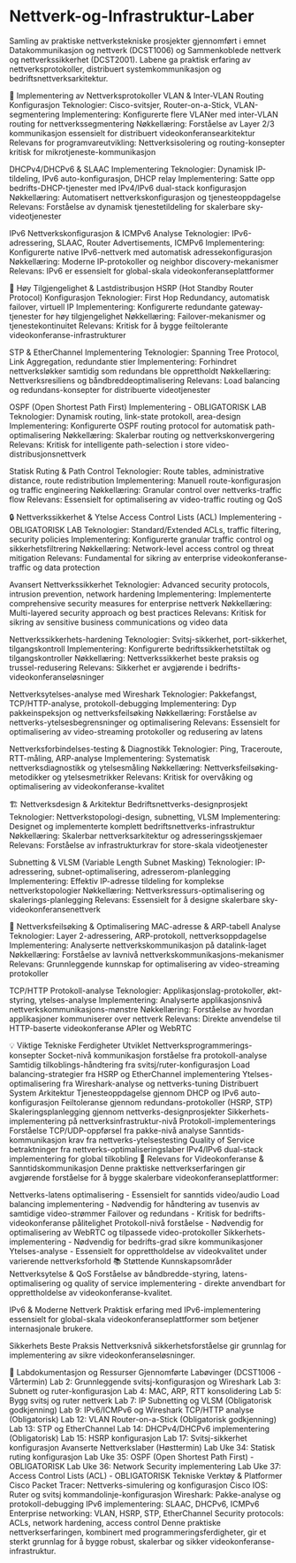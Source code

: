 # Nettverk-og-Infrastruktur-Laber
Samling av praktiske nettverkstekniske prosjekter gjennomført i emnet Datakommunikasjon og nettverk (DCST1006) og Sammenkoblede nettverk og nettverkssikkerhet (DCST2001). Labene ga praktisk erfaring av nettverksprotokoller, distribuert systemkommunikasjon og bedriftsnettverksarkitektur.

📡 Implementering av Nettverksprotokoller
VLAN & Inter-VLAN Routing Konfigurasjon
Teknologier: Cisco-svitsjer, Router-on-a-Stick, VLAN-segmentering
Implementering: Konfigurerte flere VLANer med inter-VLAN routing for nettverkssegmentering
Nøkkellæring: Forståelse av Layer 2/3 kommunikasjon essensielt for distribuert videokonferansearkitektur
Relevans for programvareutvikling: Nettverksisolering og routing-konsepter kritisk for mikrotjeneste-kommunikasjon

DHCPv4/DHCPv6 & SLAAC Implementering
Teknologier: Dynamisk IP-tildeling, IPv6 auto-konfigurasjon, DHCP relay
Implementering: Satte opp bedrifts-DHCP-tjenester med IPv4/IPv6 dual-stack konfigurasjon
Nøkkellæring: Automatisert nettverkskonfigurasjon og tjenesteoppdagelse
Relevans: Forståelse av dynamisk tjenestetildeling for skalerbare sky-videotjenester

IPv6 Nettverkskonfigurasjon & ICMPv6 Analyse
Teknologier: IPv6-adressering, SLAAC, Router Advertisements, ICMPv6
Implementering: Konfigurerte native IPv6-nettverk med automatisk adressekonfigurasjon
Nøkkellæring: Moderne IP-protokoller og neighbor discovery-mekanismer
Relevans: IPv6 er essensielt for global-skala videokonferanseplattformer

🔄 Høy Tilgjengelighet & Lastdistribusjon
HSRP (Hot Standby Router Protocol) Konfigurasjon
Teknologier: First Hop Redundancy, automatisk failover, virtuell IP
Implementering: Konfigurerte redundante gateway-tjenester for høy tilgjengelighet
Nøkkellæring: Failover-mekanismer og tjenestekontinuitet
Relevans: Kritisk for å bygge feiltolerante videokonferanse-infrastrukturer

STP & EtherChannel Implementering
Teknologier: Spanning Tree Protocol, Link Aggregation, redundante stier
Implementering: Forhindret nettverksløkker samtidig som redundans ble opprettholdt
Nøkkellæring: Nettverksresiliens og båndbreddeoptimalisering
Relevans: Load balancing og redundans-konsepter for distribuerte videotjenester

OSPF (Open Shortest Path First) Implementering - OBLIGATORISK LAB
Teknologier: Dynamisk routing, link-state protokoll, area-design
Implementering: Konfigurerte OSPF routing protocol for automatisk path-optimalisering
Nøkkellæring: Skalerbar routing og nettverkskonvergering
Relevans: Kritisk for intelligente path-selection i store video-distribusjonsnettverk

Statisk Ruting & Path Control
Teknologier: Route tables, administrative distance, route redistribution
Implementering: Manuell route-konfigurasjon og traffic engineering
Nøkkellæring: Granular control over nettverks-traffic flow
Relevans: Essensielt for optimalisering av video-traffic routing og QoS

🔒 Nettverkssikkerhet & Ytelse
Access Control Lists (ACL) Implementering - OBLIGATORISK LAB
Teknologier: Standard/Extended ACLs, traffic filtering, security policies
Implementering: Konfigurerte granular traffic control og sikkerhetsfiltrering
Nøkkellæring: Network-level access control og threat mitigation
Relevans: Fundamental for sikring av enterprise videokonferanse-traffic og data protection

Avansert Nettverkssikkerhet
Teknologier: Advanced security protocols, intrusion prevention, network hardening
Implementering: Implementerte comprehensive security measures for enterprise nettverk
Nøkkellæring: Multi-layered security approach og best practices
Relevans: Kritisk for sikring av sensitive business communications og video data

Nettverkssikkerhets-hardening
Teknologier: Svitsj-sikkerhet, port-sikkerhet, tilgangskontroll
Implementering: Konfigurerte bedriftssikkerhetstiltak og tilgangskontroller
Nøkkellæring: Nettverkssikkerhet beste praksis og trussel-redusering
Relevans: Sikkerhet er avgjørende i bedrifts-videokonferanseløsninger

Nettverksytelses-analyse med Wireshark
Teknologier: Pakkefangst, TCP/HTTP-analyse, protokoll-debugging
Implementering: Dyp pakkeinspeksjon og nettverksfeilsøking
Nøkkellæring: Forståelse av nettverks-ytelsesbegrensninger og optimalisering
Relevans: Essensielt for optimalisering av video-streaming protokoller og redusering av latens

Nettverksforbindelses-testing & Diagnostikk
Teknologier: Ping, Traceroute, RTT-måling, ARP-analyse
Implementering: Systematisk nettverksdiagnostikk og ytelsesmåling
Nøkkellæring: Nettverksfeilsøking-metodikker og ytelsesmetrikker
Relevans: Kritisk for overvåking og optimalisering av videokonferanse-kvalitet

🏗️ Nettverksdesign & Arkitektur
Bedriftsnettverks-designprosjekt
Teknologier: Nettverkstopologi-design, subnetting, VLSM
Implementering: Designet og implementerte komplett bedriftsnettverks-infrastruktur
Nøkkellæring: Skalerbar nettverksarkitektur og adresseringsskjemaer
Relevans: Forståelse av infrastrukturkrav for store-skala videotjenester

Subnetting & VLSM (Variable Length Subnet Masking)
Teknologier: IP-adressering, subnet-optimalisering, adresserom-planlegging
Implementering: Effektiv IP-adresse tildeling for komplekse nettverkstopologier
Nøkkellæring: Nettverksressurs-optimalisering og skalerings-planlegging
Relevans: Essensielt for å designe skalerbare sky-videokonferansenettverk

🔧 Nettverksfeilsøking & Optimalisering
MAC-adresse & ARP-tabell Analyse
Teknologier: Layer 2-adressering, ARP-protokoll, nettverksoppdagelse
Implementering: Analyserte nettverkskommunikasjon på datalink-laget
Nøkkellæring: Forståelse av lavnivå nettverkskommunikasjons-mekanismer
Relevans: Grunnleggende kunnskap for optimalisering av video-streaming protokoller

TCP/HTTP Protokoll-analyse
Teknologier: Applikasjonslag-protokoller, økt-styring, ytelses-analyse
Implementering: Analyserte applikasjonsnivå nettverkskommunikasjons-mønstre
Nøkkellæring: Forståelse av hvordan applikasjoner kommuniserer over nettverk
Relevans: Direkte anvendelse til HTTP-baserte videokonferanse APIer og WebRTC

💡 Viktige Tekniske Ferdigheter Utviklet
Nettverksprogrammerings-konsepter
Socket-nivå kommunikasjon forståelse fra protokoll-analyse
Samtidig tilkoblings-håndtering fra svitsj/ruter-konfigurasjon
Load balancing-strategier fra HSRP og EtherChannel implementering
Ytelses-optimalisering fra Wireshark-analyse og nettverks-tuning
Distribuert System Arkitektur
Tjenesteoppdagelse gjennom DHCP og IPv6 auto-konfigurasjon
Feiltoleranse gjennom redundans-protokoller (HSRP, STP)
Skaleringsplanlegging gjennom nettverks-designprosjekter
Sikkerhets-implementering på nettverksinfrastruktur-nivå
Protokoll-implementerings Forståelse
TCP/UDP-oppførsel fra pakke-nivå analyse
Sanntids-kommunikasjon krav fra nettverks-ytelsestesting
Quality of Service betraktninger fra nettverks-optimaliseringslaber
IPv4/IPv6 dual-stack implementering for global tilkobling
🎯 Relevans for Videokonferanse & Sanntidskommunikasjon
Denne praktiske nettverkserfaringen gir avgjørende forståelse for å bygge skalerbare videokonferanseplattformer:

Nettverks-latens optimalisering - Essensielt for sanntids video/audio
Load balancing implementering - Nødvendig for håndtering av tusenvis av samtidige video-strømmer
Failover og redundans - Kritisk for bedrifts-videokonferanse pålitelighet
Protokoll-nivå forståelse - Nødvendig for optimalisering av WebRTC og tilpassede video-protokoller
Sikkerhets-implementering - Nødvendig for bedrifts-grad sikre kommunikasjoner
Ytelses-analyse - Essensielt for opprettholdelse av videokvalitet under varierende nettverksforhold
📚 Støttende Kunnskapsområder
Nettverksytelse & QoS
Forståelse av båndbredde-styring, latens-optimalisering og quality of service implementering - direkte anvendbart for opprettholdelse av videokonferanse-kvalitet.

IPv6 & Moderne Nettverk
Praktisk erfaring med IPv6-implementering essensielt for global-skala videokonferanseplattformer som betjener internasjonale brukere.

Sikkerhets Beste Praksis
Nettverksnivå sikkerhetsforståelse gir grunnlag for implementering av sikre videokonferanseløsninger.

📁 Labdokumentasjon og Ressurser
Gjennomførte Labøvinger (DCST1006 - Vårtermin)
Lab 2: Grunnleggende svitsj-konfigurasjon og Wireshark
Lab 3: Subnett og ruter-konfigurasjon
Lab 4: MAC, ARP, RTT konsolidering
Lab 5: Bygg svitsj og ruter nettverk
Lab 7: IP Subnetting og VLSM (Obligatorisk godkjenning)
Lab 9: IPv6/ICMPv6 og Wireshark TCP/HTTP analyse (Obligatorisk)
Lab 12: VLAN Router-on-a-Stick (Obligatorisk godkjenning)
Lab 13: STP og EtherChannel
Lab 14: DHCPv4/DHCPv6 implementering (Obligatorisk)
Lab 15: HSRP konfigurasjon
Lab 17: Svitsj-sikkerhet konfigurasjon
Avanserte Nettverkslaber (Høsttermin)
Lab Uke 34: Statisk ruting konfigurasjon
Lab Uke 35: OSPF (Open Shortest Path First) - OBLIGATORISK
Lab Uke 36: Network Security implementering
Lab Uke 37: Access Control Lists (ACL) - OBLIGATORISK
Tekniske Verktøy & Platformer
Cisco Packet Tracer: Nettverks-simulering og konfigurasjon
Cisco IOS: Ruter og svitsj kommandolinje-konfigurasjon
Wireshark: Pakke-analyse og protokoll-debugging
IPv6 implementering: SLAAC, DHCPv6, ICMPv6
Enterprise networking: VLAN, HSRP, STP, EtherChannel
Security protocols: ACLs, network hardening, access control
Denne praktiske nettverkserfaringen, kombinert med programmeringsferdigheter, gir et sterkt grunnlag for å bygge robust, skalerbar og sikker videokonferanse-infrastruktur.


